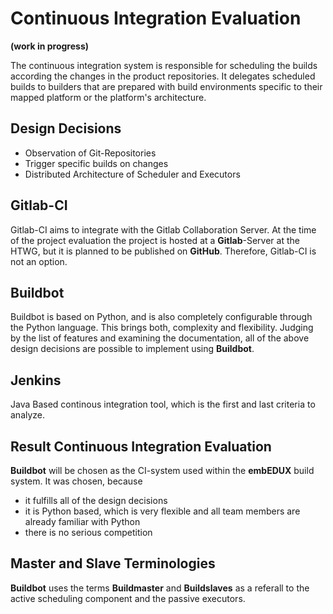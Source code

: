 # Continuous Integration Evaluation
**(work in progress)**

The continuous integration system is responsible for scheduling the builds
according the changes in the product repositories. It delegates scheduled builds
to builders that are prepared with build environments specific to their mapped
platform or the platform's architecture.


## Design Decisions
* Observation of Git-Repositories
* Trigger specific builds on changes
* Distributed Architecture of Scheduler and Executors


## Gitlab-CI
Gitlab-CI aims to integrate with the Gitlab Collaboration Server. At the time of
the project evaluation the project is hosted at a **Gitlab**-Server at the HTWG, but
it is planned to be published on **GitHub**. Therefore, Gitlab-CI is not an
option.

    
## Buildbot
Buildbot is based on Python, and is also completely configurable through the
Python language. This brings both, complexity and flexibility. Judging by the
list of features and examining the documentation, all of the above design
decisions are possible to implement using **Buildbot**.

    
## Jenkins
Java Based continous integration tool, which is the first and last criteria
to analyze.



## Result Continuous Integration Evaluation
**Buildbot** will be chosen as the CI-system used within the **embEDUX**
build system. It was chosen, because

* it fulfills all of the design decisions
* it is Python based, which is very flexible and all team members are
  already familiar with Python
* there is no serious competition

## Master and Slave Terminologies
**Buildbot** uses the terms **Buildmaster** and **Buildslaves** as a referall to
the active scheduling component and the passive executors.
